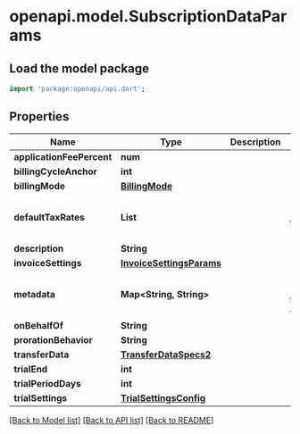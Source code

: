 # openapi.model.SubscriptionDataParams

## Load the model package
```dart
import 'package:openapi/api.dart';
```

## Properties
Name | Type | Description | Notes
------------ | ------------- | ------------- | -------------
**applicationFeePercent** | **num** |  | [optional] 
**billingCycleAnchor** | **int** |  | [optional] 
**billingMode** | [**BillingMode**](BillingMode.md) |  | [optional] 
**defaultTaxRates** | **List<String>** |  | [optional] [default to const []]
**description** | **String** |  | [optional] 
**invoiceSettings** | [**InvoiceSettingsParams**](InvoiceSettingsParams.md) |  | [optional] 
**metadata** | **Map<String, String>** |  | [optional] [default to const {}]
**onBehalfOf** | **String** |  | [optional] 
**prorationBehavior** | **String** |  | [optional] 
**transferData** | [**TransferDataSpecs2**](TransferDataSpecs2.md) |  | [optional] 
**trialEnd** | **int** |  | [optional] 
**trialPeriodDays** | **int** |  | [optional] 
**trialSettings** | [**TrialSettingsConfig**](TrialSettingsConfig.md) |  | [optional] 

[[Back to Model list]](../README.md#documentation-for-models) [[Back to API list]](../README.md#documentation-for-api-endpoints) [[Back to README]](../README.md)


